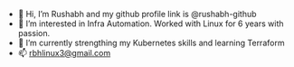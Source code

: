 - 👋 Hi, I’m Rushabh and my github profile link is @rushabh-github
- 👀 I’m interested in Infra Automation. Worked with Linux for 6 years with passion.
- 🌱 I’m currently strengthing my Kubernetes skills and learning Terraform
- 📫 rbhlinux3@gmail.com

<!---
rushabh-github/rushabh-github is a ✨ special ✨ repository because its `README.md` (this file) appears on your GitHub profile.
You can click the Preview link to take a look at your changes.
--->
